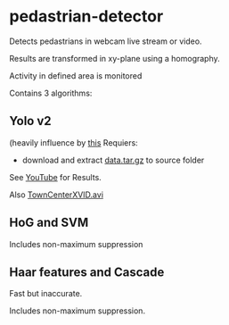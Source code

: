 # pedastrian-detector
Detects pedastrians in webcam live stream or video.

Results are transformed in xy-plane using a homography.

Activity in defined area is monitored

Contains 3 algorithms:
## Yolo v2
(heavily influence by [this](https://github.com/devicehive/devicehive-video-analysis)
Requiers:
* download and extract [data.tar.gz](https://s3.amazonaws.com/video-analysis-demo/data.tar.gz) to source folder

See [YouTube](https://www.youtube.com/watch?v=T1NMpha9mFI) for Results.

Also [TownCenterXVID.avi](https://www.youtube.com/watch?v=3RCa-7VkSx8)
## HoG and SVM
Includes non-maximum suppression

## Haar features and Cascade 
Fast but inaccurate.

Includes non-maximum suppression.





